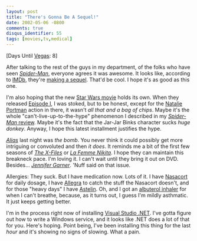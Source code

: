 ```yaml
---
layout: post
title: "There's Gonna Be A Sequel!"
date: 2002-05-06 -0800
comments: true
disqus_identifier: 55
tags: [movies,tv,medical]
---
```

[Days Until [Vegas](/archive/2002/04/08/vegas-baby-vegas.aspx): 8]

 After talking to the rest of the guys in my department, of the folks
who have seen *[Spider-Man](http://www.spiderman.sonypictures.com/)*,
everyone agrees it was awesome. It looks like, according to
[IMDb](http://www.imdb.com), they're [making a
sequel](http://us.imdb.com/Title?0316654). That'd be cool. I hope it's
as good as this one.

 I'm also hoping that the new [Star Wars
movie](http://us.imdb.com/Title?0121765) holds its own. When they
released [Episode I](http://us.imdb.com/Title?0120915), I was stoked,
but to be honest, except for the [Natalie
Portman](http://us.imdb.com/Name?Portman,+Natalie) action in there, it
wasn't *all that and a bag of chips*. Maybe it's the whole
"can't-live-up-to-the-hype" phenomenon I described in my [*Spider-Man*
review](/archive/2002/05/06/review-spider-man.aspx). Maybe it's the fact
that the Jar-Jar Binks character sucks *huge donkey*. Anyway, I hope
this latest installment justifies the hype.

 *[Alias](http://abc.abcnews.go.com/primetime/alias/home/indexsd6.html)*
last night was *the bomb*. You never think it could possibly get more
intriguing or convoluted and then *it does*. It reminds me a bit of the
first few seasons of *[The X-Files](http://www.thex-files.com/)* or *[La
Femme Nikita](http://www.lafemmenikita.com/)*. I hope they can maintain
this breakneck pace. I'm loving it. I can't wait until they bring it out
on DVD. Besides... *[Jennifer
Garner](http://us.imdb.com/Name?Garner,+Jennifer)*. 'Nuff said on that
issue.

 Allergies: They suck. But I have medication now. Lots of it. I have
[Nasacort](http://www.nasacort.com/) for daily dosage, I have
[Allegra](http://www.allegra.com) to catch the stuff the Nasacort
doesn't, and for those "heavy days" I have
[Astelin](http://www.astelin.com/). Oh, and I got an [albuterol
inhaler](http://asthma.about.com/library/weekly/aa053199.htm) for when I
can't breathe, because, as it turns out, I guess I'm mildly asthmatic.
It just keeps getting better.

 I'm in the process right now of installing [Visual Studio
.NET](http://msdn.microsoft.com/vstudio/). I've gotta figure out how to
write a Windows service, and it looks like .NET does a lot of that for
you. Here's hoping. Point being, I've been installing this thing for the
last *hour* and it's showing no signs of slowing. What a pain.

